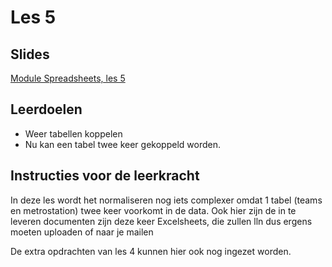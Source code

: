 # Les 5

## Slides

[Module Spreadsheets, les 5](https://slides.com/felienne/python-klas-3-module-1-les-5)

## Leerdoelen

* Weer tabellen koppelen
* Nu kan een tabel twee keer gekoppeld worden.

## Instructies voor de leerkracht

In deze les wordt het normaliseren nog iets complexer omdat 1 tabel (teams en metrostation) twee keer voorkomt in de data. Ook hier zijn de in te leveren documenten zijn deze keer Excelsheets, die zullen lln dus ergens moeten uploaden of naar je mailen

De extra opdrachten van les 4 kunnen hier ook nog ingezet worden.
